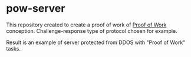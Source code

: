 # pow-server

This repository created to create a proof of work of [Proof of Work](https://en.wikipedia.org/wiki/Proof_of_work) 
conception. Challenge-response type of protocol chosen for example.

Result is an example of server protected from DDOS with "Proof of Work" tasks.
